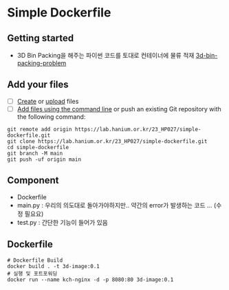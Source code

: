 # Simple Dockerfile



## Getting started
- 3D Bin Packing을 해주는 파이썬 코드를 토대로 컨테이너에 물류 적재
[3d-bin-packing-problem](https://github.com/ylmz-dev/3d-bin-packing-problem)


## Add your files

- [ ] [Create](https://docs.gitlab.com/ee/user/project/repository/web_editor.html#create-a-file) or [upload](https://docs.gitlab.com/ee/user/project/repository/web_editor.html#upload-a-file) files
- [ ] [Add files using the command line](https://docs.gitlab.com/ee/gitlab-basics/add-file.html#add-a-file-using-the-command-line) or push an existing Git repository with the following command:

```
git remote add origin https://lab.hanium.or.kr/23_HP027/simple-dockerfile.git
git clone https://lab.hanium.or.kr/23_HP027/simple-dockerfile.git
cd simple-dockerfile
git branch -M main
git push -uf origin main

```
## Component
- Dockerfile
- main.py : 우리의 의도대로 돌아가야하지만.. 약간의 error가 발생하는 코드 ... (수정 필요요)
- test.py : 간단한 기능이 들어가 있음 

## Dockerfile
```
# Dockerfile Build
docker build . -t 3d-image:0.1
# 실행 및 포트포워딩
docker run --name kch-nginx -d -p 8080:80 3d-image:0.1
```